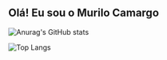 ## Olá! Eu sou o Murilo Camargo

![Anurag's GitHub stats](https://github-readme-stats.vercel.app/api?username=murilocamargo05&show_icons=true&theme=algolia)

![Top Langs](https://github-readme-stats.vercel.app/api/top-langs/?username=murilocamargo05&layout=compact&theme=algolia)

##

